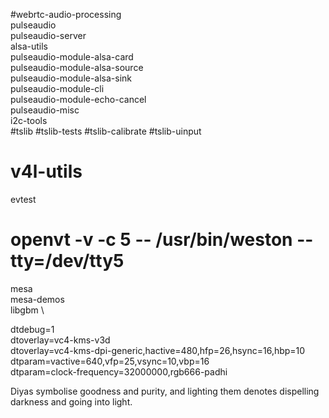 #webrtc-audio-processing \
pulseaudio \
pulseaudio-server \
alsa-utils \
pulseaudio-module-alsa-card \
pulseaudio-module-alsa-source \
pulseaudio-module-alsa-sink \
pulseaudio-module-cli \
pulseaudio-module-echo-cancel \
pulseaudio-misc \
i2c-tools \
#tslib 
#tslib-tests 
#tslib-calibrate 
#tslib-uinput
# v4l-utils
evtest

# openvt -v -c 5 -- /usr/bin/weston --tty=/dev/tty5

mesa \
                        mesa-demos \
                        libgbm \


dtdebug=1                                                       
dtoverlay=vc4-kms-v3d                                           
dtoverlay=vc4-kms-dpi-generic,hactive=480,hfp=26,hsync=16,hbp=10
dtparam=vactive=640,vfp=25,vsync=10,vbp=16                       
dtparam=clock-frequency=32000000,rgb666-padhi

Diyas symbolise goodness and purity, and lighting them denotes dispelling darkness and going into light.
